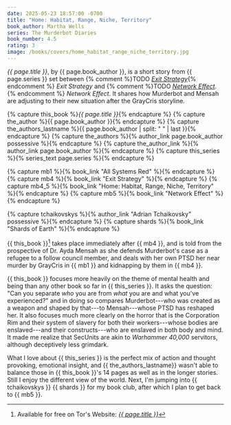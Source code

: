 ```yaml
---
date: 2025-05-23 18:57:00 -0700
title: "Home: Habitat, Range, Niche, Territory"
book_author: Martha Wells
series: The Murderbot Diaries
book_number: 4.5
rating: 3
image: /books/covers/home_habitat_range_niche_territory.jpg
---
```


<cite class="book-title">{{ page.title }}</cite>, by <span
class="author-name">{{ page.book_author }}</span>, is a short story from <span
class="book-series">{{ page.series }}</span> set between {% comment %}TODO <a
href="/books/exit_strategy/"><cite class="book-title">Exit
Strategy</cite></a>{% endcomment %} <cite class="book-title">Exit
Strategy</cite> and {% comment %}TODO <a href="/books/network_effect/"><cite
class="book-title">Network Effect</cite></a>.{% endcomment %} <cite
class="book-title">Network Effect</cite>. It shares how Murderbot and Mensah
are adjusting to their new situation after the GrayCris storyline.

{% capture this_book %}<cite class="book-title">{{ page.title }}</cite>{% endcapture %}
{% capture the_author %}<span class="author-name">{{ page.book_author }}</span>{% endcapture %}
{% capture the_authors_lastname %}<span class="author-name">{{ page.book_author | split: " " | last }}</span>{% endcapture %}
{% capture the_authors %}{% author_link page.book_author possessive %}{% endcapture %}
{% capture the_author_link %}{% author_link page.book_author %}{% endcapture %}
{% capture this_series %}{% series_text page.series %}{% endcapture %}

{% capture mb1 %}{% book_link "All Systems Red" %}{% endcapture %}
{% capture mb4 %}{% book_link "Exit Strategy" %}{% endcapture %}
{% capture mb4_5 %}{% book_link "Home: Habitat, Range, Niche, Territory" %}{% endcapture %}
{% capture mb5 %}{% book_link "Network Effect" %}{% endcapture %}

{% capture tchaikovskys %}{% author_link "Adrian Tchaikovsky" possessive %}{% endcapture %}
{% capture shards %}{% book_link "Shards of Earth" %}{% endcapture %}


{{ this_book }}[^note] takes place immediately after {{ mb4 }}, and is told
from the prospective of  Dr. Ayda Mensah as she defends Murderbot's case as a
refugee to a follow council member, and deals with her own PTSD her near
murder by GrayCris in {{ mb1 }} and kidnapping by them in {{ mb4 }}.

[^note]: Available for free on Tor's Website: [<cite class="book-title">{{ page.title }}</cite>][home]

[home]: https://reactormag.com/home-habitat-range-niche-territory-martha-wells/

{{ this_book }} focuses more heavily on the theme of mental health and being
than any other book so far in {{ this_series }}. It asks the question: "Can
you separate _who_ you are from _what_ you are and what you've experienced?"
and in doing so compares Murderbot---who was created as a weapon and shaped by
that---to Mensah---whose PTSD has reshaped her. It also focuses much more
clearly on the horror that is the Corporation Rim and their system of slavery
for both their workers---whose bodies are enslaved---and their
constructs---who are enslaved in both body and mind. It made me realize that
SecUnits are akin to <cite class="table-top-game-title">Warhammer
40,000</cite> servitors, although deceptively less grimdark.

What I love about {{ this_series }} is the perfect mix of action and thought
provoking, emotional insight, and {{ the_authors_lastname}} wasn't able to
balance those in {{ this_book }}'s 14 pages as well as in the longer stories.
Still I enjoy the different view of the world. Next, I'm jumping into {{
tchaikovskys }} {{ shards }} for my book club, after which I plan to get back
to {{ mb5 }}.
